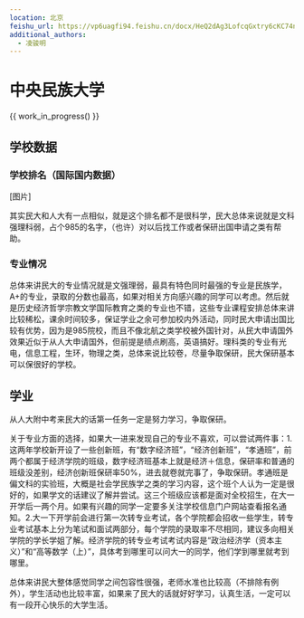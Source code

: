 ```yaml
---
location: 北京
feishu_url: https://vp6uagfi94.feishu.cn/docx/HeQ2dAg3LofcqGxtry6cKC74nmh
additional_authors:
  - 凌骏明
---
```


# 中央民族大学

{{ work_in_progress() }}

## 学校数据

### 学校排名（国际国内数据）

[图片]

其实民大和人大有一点相似，就是这个排名都不是很科学，民大总体来说就是文科强理科弱，占个985的名字，（也许）对以后找工作或者保研出国申请之类有帮助。

### 专业情况

总体来讲民大的专业情况就是文强理弱，最具有特色同时最强的专业是民族学，A+的专业，录取的分数也最高，如果对相关方向感兴趣的同学可以考虑。然后就是历史经济哲学宗教文学国际教育之类的专业也不错，这些专业课程安排总体来讲比较稀松，课余时间较多，保证学业之余可参加校内外活动，同时民大申请出国比较有优势，因为是985院校，而且不像北航之类学校被外国针对，从民大申请国外效果近似于从人大申请国外，但前提是绩点刷高，英语搞好。理科类的专业有光电，信息工程，生环，物理之类，总体来说比较卷，尽量争取保研，民大保研基本可以保很好的学校。

## 学业

从人大附中考来民大的话第一任务一定是努力学习，争取保研。

关于专业方面的选择，如果大一进来发现自己的专业不喜欢，可以尝试两件事：1.这两年学校新开设了一些创新班，有“数字经济班”，“经济创新班”，“孝通班”，前两个都属于经济学院的班级，数字经济班基本上就是经济＋信息，保研率和普通的班级没差别，经济创新班保研率50%，进去就卷就完事了，争取保研。孝通班是偏文科的实验班，大概是社会学民族学之类的学习内容，这个班个人认为一定是很好的，如果学文的话建议了解并尝试。这三个班级应该都是面对全校招生，在大一开学后一两个月。如果有兴趣的同学一定要多关注学校信息门户网站查看报名通知。2.大一下开学前会进行第一次转专业考试，各个学院都会招收一些学生，转专业考试基本上分为笔试和面试两部分，每个学院的录取率不尽相同，建议多向相关学院的学长学姐了解。经济学院的转专业考试考试内容是“政治经济学（资本主义）”和“高等数学（上）”，具体考到哪里可以问大一的同学，他们学到哪里就考到哪里。

总体来讲民大整体感觉同学之间包容性很强，老师水准也比较高（不排除有例外），学生活动也比较丰富，如果来了民大的话就好好学习，认真生活，一定可以有一段开心快乐的大学生活。
